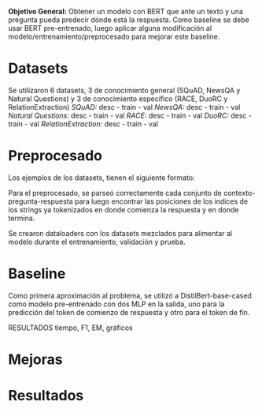 **Objetivo General:**
Obtener un modelo con BERT que ante un texto y una pregunta pueda predecir dónde está la respuesta. Como baseline se debe usar BERT pre-entrenado, luego aplicar alguna modificación al modelo/entrenamiento/preprocesado para mejorar este baseline.

# Datasets
Se utilizaron 6 datasets, 3 de conocimiento general (SQuAD, NewsQA y Natural Questions) y 3 de conocimiento específico (RACE, DuoRC y RelationExtraction)
*SQuAD:* desc - train - val
*NewsQA:* desc - train - val
*Natural Questions:* desc - train - val
*RACE:* desc - train - val
*DuoRC:* desc - train - val
*RelationExtraction:* desc - train - val

# Preprocesado
Los ejemplos de los datasets, tienen el siguiente formato:

Para el preprocesado, se parseó correctamente cada conjunto de contexto-pregunta-respuesta para luego encontrar las posiciones de los indices de los strings ya tokenizados en donde comienza la respuesta y en donde termina.

Se crearon dataloaders con los datasets mezclados para alimentar al modelo durante el entrenamiento, validación y prueba.

# Baseline
Como primera aproximación al problema, se utilizó a DistilBert-base-cased como modelo pre-entrenado con dos MLP en la salida, uno para la predicción del token de comienzo de respuesta y otro para el token de fin.

RESULTADOS
tiempo, F1, EM, gráficos

# Mejoras

# Resultados
